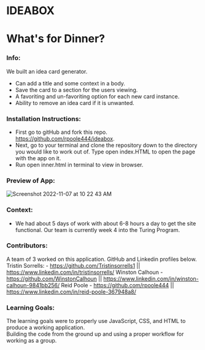 # IDEABOX
# What's for Dinner? 

### Info:
We built an idea card generator.
- Can add a title and some context in a body.
- Save the card to a section for the users viewing.
- A favoriting and un-favoriting option for each new card instance.
- Ability to remove an idea card if it is unwanted.

### Installation Instructions:
- First go to gitHub and fork this repo. https://github.com/rpoole444/ideabox. 
- Next, go to your terminal and clone the repository down to the directory you would like to work out of. 
 Type open index.HTML to open the page with the app on it.
- Run open inner.html in terminal to view in browser.

### Preview of App:
![Screenshot 2022-11-07 at 10 22 43 AM](https://user-images.githubusercontent.com/111721297/200418931-1b5d02fa-afa1-4940-9b81-66fc7832a910.png)

### Context:
- We had about 5 days of work with about 6-8 hours a day to get the site functional. Our team is currently week 4 into the Turing Program.

### Contributors:
A team of 3 worked on this application. GitHub and Linkedin profiles below.
Tristin Sorrells: - https://github.com/Tristinsorrells1 || https://www.linkedin.com/in/tristinsorrells/
Winston Calhoun - https://github.com/WinstonCalhoun || https://www.linkedin.com/in/winston-calhoun-9841bb256/
Reid Poole - https://github.com/rpoole444 || https://www.linkedin.com/in/reid-poole-367948a8/

### Learning Goals:
The learning goals were to properly use JavaScript, CSS, and HTML to produce a working application.  
Building the code from the ground up and using a proper workflow for working as a group.
